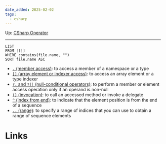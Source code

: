 ```yaml
---
date_added: 2025-02-02
tags:
  - csharp
---
```

Up: [CSharp Operator](CSharp%20Operator.md)
___
 
```dataview
LIST
FROM [[]]
WHERE contains(file.name, "")
SORT file.name ASC
```
- [`.` (member access)](https://learn.microsoft.com/en-us/dotnet/csharp/language-reference/operators/member-access-operators#member-access-expression-): to access a member of a namespace or a type
- [`[]` (array element or indexer access)](https://learn.microsoft.com/en-us/dotnet/csharp/language-reference/operators/member-access-operators#indexer-operator-): to access an array element or a type indexer
- [`?.` and `?[]` (null-conditional operators)](https://learn.microsoft.com/en-us/dotnet/csharp/language-reference/operators/member-access-operators#null-conditional-operators--and-): to perform a member or element access operation only if an operand is non-null
- [`()` (invocation)](https://learn.microsoft.com/en-us/dotnet/csharp/language-reference/operators/member-access-operators#invocation-expression-): to call an accessed method or invoke a delegate
- [`^` (index from end)](https://learn.microsoft.com/en-us/dotnet/csharp/language-reference/operators/member-access-operators#index-from-end-operator-): to indicate that the element position is from the end of a sequence
- [`..` (range)](https://learn.microsoft.com/en-us/dotnet/csharp/language-reference/operators/member-access-operators#range-operator-): to specify a range of indices that you can use to obtain a range of sequence elements
# Links